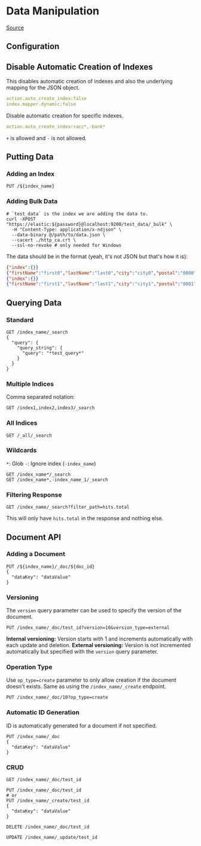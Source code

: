 # Data Manipulation

[Source](https://www.tutorialspoint.com/elasticsearch/elasticsearch_api_conventions.htm)

## Configuration

## Disable Automatic Creation of Indexes

This disables automatic creation of indexes and also the underlying mapping for the JSON object.

```yml
action.auto_create_index:false
index.mapper.dynamic:false
```

Disable automatic creation for specific indexes.

```yml
action.auto_create_index:+acc*,-bank*
```

`+` is allowed and `-` is not allowed.

## Putting Data

### Adding an Index

```text
PUT /${index_name}
```

### Adding Bulk Data

```text
# `test_data` is the index we are adding the data to.
curl -XPOST "https://elastic:${password}@localhost:9200/test_data/_bulk" \
  -H "Content-Type: application/x-ndjson" \
  --data-binary @/path/to/data.json \
  --cacert ./http_ca.crt \
  --ssl-no-revoke # only needed for Windows
```

The data should be in the format (yeah, it's not JSON but that's how it is):

```json
{"index":{}}
{"firstName":"first0","lastName":"last0","city":"city0","postal":"0000"}
{"index":{}}
{"firstName":"first1","lastName":"last1","city":"city1","postal":"0001"}
```

## Querying Data

### Standard

```text
GET /index_name/_search
{
  "query": {
    "query_string": {
      "query": "*test_query*"
    }
  }
}
```

### Multiple Indices

Comma separated notation:

```text
GET /index1,index2,index3/_search
```

### All Indices

```text
GET /_all/_search
```

### Wildcards

`*`: Glob
`-`: Ignore index (`-index_name`)

```text
GET /index_name*/_search
GET /index_name*,-index_name_1/_search
```

### Filtering Response

```text
GET /index_name/_search?filter_path=hits.total
```

This will only have `hits.total` in the response and nothing else.

## Document API

### Adding a Document

```text
PUT /${index_name}/_doc/${doc_id}
{
  "dataKey": "dataValue"
}
```

### Versioning

The `version` query parameter can be used to specify the version of the document.

```text
PUT /index_name/_doc/test_id?version=10&version_type=external
```

**Internal versioning:** Version starts with 1 and increments automatically with each update and deletion.
**External versioning:** Version is not incremented automatically but specified with the `version` query parameter.

### Operation Type

Use `op_type=create` parameter to only allow creation if the document doesn't exists. Same as using the `/index_name/_create` endpoint.

```text
PUT /index_name/_doc/10?op_type=create
```

### Automatic ID Generation

ID is automatically generated for a document if not specified.

```text
PUT /index_name/_doc
{
  "dataKey": "dataValue"
}
```

### CRUD

```text
GET /index_name/_doc/test_id
```

```text
PUT /index_name/_doc/test_id
# or
PUT /index_name/_create/test_id
{
  "dataKey": "dataValue"
}
```

```text
DELETE /index_name/_doc/test_id
```

```text
UPDATE /index_name/_update/test_id
```
